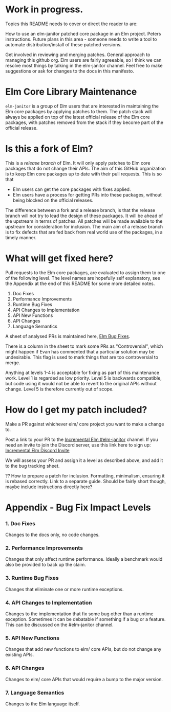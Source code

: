 # Work in progress.

Topics this README needs to cover or direct the reader to are:

How to use an elm-janitor patched core package in an Elm project. Peters
instructions. Future plans in this area - someone needs to write a tool to
automate distribution/install of these patched versions.

Get involved in reviewing and merging patches. General approach to managing this
github org. Elm users are fairly agreeable, so I think we can resolve most things
by talking in the elm-janitor channel. Feel free to make suggestions or ask for
changes to the docs in this manifesto.

# Elm Core Library Maintenance

`elm-janitor` is a group of Elm users that are interested in maintaining the
Elm core packages by applying patches to them. The patch stack will always
be applied on top of the latest official release of the Elm core packages,
with patches removed from the stack if they become part of the official release.

# Is this a fork of Elm?

This is a *release branch* of Elm. It will only apply patches to Elm core
packages that do not change their APIs. The aim of this GitHub organization is
to keep Elm core packages up to date with their pull requests. This is so that

  * Elm users can get the core packages with fixes applied.
  * Elm users have a process for getting PRs into these packages, without being
    blocked on the official releases.

The difference between a fork and a release branch, is that the release branch
will not try to lead the design of these packages. It will be ahead of the
upstream in terms of patches. All patches will be made available to the upstream
for consideration for inclusion. The main aim of a release branch is to fix
defects that are fed back from real world use of the packages, in a timely
manner.

# What will get fixed here?

Pull requests to the Elm core packages, are evaluated to assign them to one of
the following level. The level names are hopefully self explanatory, see the
Appendix at the end of this README for some more detailed notes.

1. Doc Fixes
2. Performance Improvements
3. Runtime Bug Fixes
4. API Changes to Implementation
5. API New Functions
6. API Changes
7. Language Semantics

A sheet of analysed PRs is maintained here,
[Elm Bug Fixes](https://docs.google.com/spreadsheets/d/12Jz3CI4CFomF6aS0blMeQIzDpAh2PiqgxlxkJhn7mOg/edit?usp=sharing).

There is a column in the sheet to mark some PRs as "Controversial", which might
happen if Evan has commented that a particular solution may be undesirable. This
flag is used to mark things that are too controversial to merge.

Anything at levels 1-4 is acceptable for fixing as part of this maintenance work.
Level 1 is regarded as low priority.
Level 5 is backwards compatible, but code using it would not be able to revert
to the original APIs without change. Level 5 is therefore currently out of scope.

# How do I get my patch included?

Make a PR against whichever elm/ core project you want to make a change to.

Post a link to your PR to the
[Incremental Elm #elm-janitor](https://discord.com/channels/534524278847045633/933054571981471755)
channel. If you need an invite to join the Discord server, use this link here to
sign up:
[Incremental Elm Discord Invite](https://discord.com/invite/NZUYqYPYnh)

We will assess your PR and assign it a level as described above, and add it to
the bug tracking sheet.

?? How to prepare a patch for inclusion. Formatting, minimalism, ensuring it is
rebased correctly. Link to a separate guide. Should be fairly short though, maybe
include instructions directly here?

# Appendix - Bug Fix Impact Levels

### 1. Doc Fixes

Changes to the docs only, no code changes.

### 2. Performance Improvements

Changes that only affect runtime performance. Ideally a benchmark would also be
provided to back up the claim.

### 3. Runtime Bug Fixes

Changes that eliminate one or more runtime exceptions.

### 4. API Changes to Implementation

Changes to the implementation that fix some bug other than a runtime exception.
Sometimes it can be debatable if something if a bug or a feature. This can be
discussed on the #elm-janitor channel.

### 5. API New Functions

Changes that add new functions to elm/ core APIs, but do not change any existing
APIs.

### 6. API Changes

Changes to elm/ core APIs that would require a bump to the major version.

### 7. Language Semantics

Changes to the Elm language itself.
